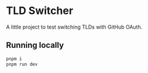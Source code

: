 # TLD Switcher

A little project to test switching TLDs with GitHub OAuth.

## Running locally

```bash
pnpm i
pnpm run dev
```
